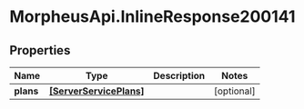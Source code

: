 # MorpheusApi.InlineResponse200141

## Properties

Name | Type | Description | Notes
------------ | ------------- | ------------- | -------------
**plans** | [**[ServerServicePlans]**](ServerServicePlans.md) |  | [optional] 


